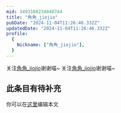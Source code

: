 ```yaml
---
mid: 3493108234848744
title: "角角_jiojio"
pubDate: "2024-11-04T11:26:46.332Z"
updatedDate: "2024-11-04T11:26:46.332Z"
profile:
  {
    Nickname: ["角角_jiojio"],
  }
---
```


关注[角角_jiojio](https://space.bilibili.com/3493108234848744)谢谢喵~ 关注[角角_jiojio](https://space.bilibili.com/3493108234848744)谢谢喵~

## 此条目有待补充
你可以在[这里](https://github.com/Yuhanawa/VTuber.ICU/edit/master/src/content/v/角角_jiojio/index.md)编辑本文
